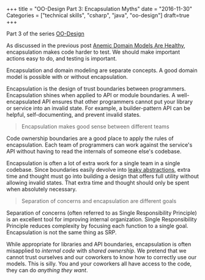 +++
title = "OO-Design Part 3: Encapsulation Myths"
date = "2016-11-30"
Categories = ["technical skills", "csharp", "java", "oo-design"]
draft=true
+++

Part 3 of the series [OO-Design](/categories/oo-design/)

As discussed in the previous post
[Anemic Domain Models Are Healthy](/anemic-domain-model/), encapsulation makes
code harder to test. We should make important actions easy to do, and testing is
important.

Encapsulation and domain modeling are separate concepts. A good domain model is
possible with or without encapsulation.

Encapsulation is the design of trust boundaries between programmers.
Encapsulation shines when applied to API or module boundaries. A
well-encapsulated API ensures that other programmers cannot put your library or
service into an invalid state. For example, a builder-pattern API can be
helpful, self-documenting, and prevent invalid states.

> Encapsulation makes good sense between different teams

Code ownership boundaries are a good place to apply the rules of encapsulation.
Each team of programmers can work against the service's API without having to
read the internals of someone else's codebase.

Encapsulation is often a lot of extra work for a single team in a single
codebase. Since boundaries easily devolve into
[leaky abstractions,](https://en.wikipedia.org/wiki/Leaky_abstraction) extra
time and thought must go into building a design that offers full utility without
allowing invalid states. That extra time and thought should only be spent when
absolutely necessary.

> Separation of concerns and encapsulation are different goals

Separation of concerns (often referred to as Single Responsibility Principle) is
an excellent tool for improving internal organization. Single Responsibility
Principle reduces complexity by focusing each function to a single goal.
Encapsulation is not the same thing as SRP.

While appropriate for libraries and API boundaries, encapsulation is often
misapplied to _internal code_ with _shared ownership_. We pretend that we cannot
trust ourselves and our coworkers to know how to correctly use our models. This
is silly. You and your coworkers all have access to the code, they can do
_anything they want_. 
